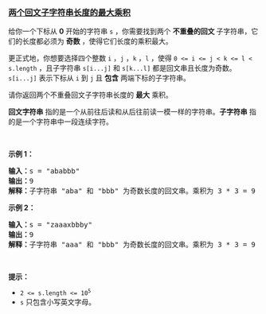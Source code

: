 ### [两个回文子字符串长度的最大乘积](https://leetcode-cn.com/problems/maximum-product-of-the-length-of-two-palindromic-substrings)

<p>给你一个下标从 <strong>0</strong>&nbsp;开始的字符串&nbsp;<code>s</code>&nbsp;，你需要找到两个 <strong>不重叠</strong><strong>的回文&nbsp;</strong>子字符串，它们的长度都必须为 <strong>奇数</strong>&nbsp;，使得它们长度的乘积最大。</p>

<p>更正式地，你想要选择四个整数&nbsp;<code>i</code>&nbsp;，<code>j</code>&nbsp;，<code>k</code>&nbsp;，<code>l</code>&nbsp;，使得&nbsp;<code>0 &lt;= i &lt;= j &lt; k &lt;= l &lt; s.length</code>&nbsp;，且子字符串&nbsp;<code>s[i...j]</code> 和&nbsp;<code>s[k...l]</code>&nbsp;都是回文串且长度为奇数。<code>s[i...j]</code>&nbsp;表示下标从 <code>i</code>&nbsp;到 <code>j</code>&nbsp;且 <strong>包含</strong>&nbsp;两端下标的子字符串。</p>

<p>请你返回两个不重叠回文子字符串长度的 <strong>最大</strong>&nbsp;乘积。</p>

<p><strong>回文字符串</strong>&nbsp;指的是一个从前往后读和从后往前读一模一样的字符串。<strong>子字符串</strong>&nbsp;指的是一个字符串中一段连续字符。</p>

<p>&nbsp;</p>

<p><strong>示例 1：</strong></p>

<pre>
<b>输入：</b>s = "ababbb"
<b>输出：</b>9
<b>解释：</b>子字符串 "aba" 和 "bbb" 为奇数长度的回文串。乘积为 3 * 3 = 9 。
</pre>

<p><strong>示例 2：</strong></p>

<pre>
<b>输入：</b>s = "zaaaxbbby"
<b>输出：</b>9
<b>解释：</b>子字符串 "aaa" 和 "bbb" 为奇数长度的回文串。乘积为 3 * 3 = 9 。
</pre>

<p>&nbsp;</p>

<p><strong>提示：</strong></p>

<ul>
	<li><code>2 &lt;= s.length &lt;= 10<sup>5</sup></code></li>
	<li><code>s</code>&nbsp;只包含小写英文字母。</li>
</ul>
